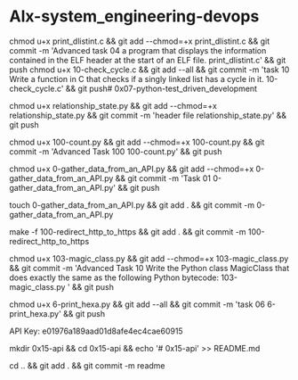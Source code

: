 # Alx-system_engineering-devops

chmod u+x print_dlistint.c && git add --chmod=+x print_dlistint.c && git commit -m 'Advanced task 04 a program that displays the information contained in the ELF header at the start of an ELF file. print_dlistint.c' && git push
chmod u+x 10-check_cycle.c && git add --all && git commit -m 'task 10 Write a function in C that checks if a singly linked list has a cycle in it. 10-check_cycle.c' && git push# 0x07-python-test_driven_development

chmod u+x relationship_state.py && git add --chmod=+x relationship_state.py && git commit -m 'header file relationship_state.py' && git push

chmod u+x 100-count.py && git add --chmod=+x 100-count.py && git commit -m 'Advanced Task 100 100-count.py' && git push

chmod u+x 0-gather_data_from_an_API.py && git add --chmod=+x 0-gather_data_from_an_API.py && git commit -m 'Task 01 0-gather_data_from_an_API.py' && git push

touch 0-gather_data_from_an_API.py && git add . && git commit -m 0-gather_data_from_an_API.py

make -f 100-redirect_http_to_https && git add . && git commit -m 100-redirect_http_to_https

chmod u+x 103-magic_class.py && git add --chmod=+x 103-magic_class.py && git commit -m 'Advanced Task 10 Write the Python class MagicClass that does exactly the same as the following Python bytecode: 103-magic_class.py ' && git push

chmod u+x 6-print_hexa.py && git add --all && git commit -m 'task 06 6-print_hexa.py' && git push

API Key: e01976a189aad01d8afe4ec4cae60915

mkdir 0x15-api && cd 0x15-api && echo '# 0x15-api' >> README.md

cd .. && git add . && git commit -m readme

